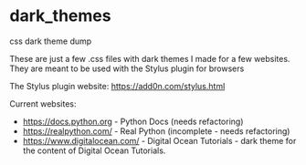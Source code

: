 # dark_themes
css dark theme dump

These are just a few .css files with dark themes I made for a few websites. They are meant to be used with the Stylus plugin for browsers

The Stylus plugin website: https://add0n.com/stylus.html

Current websites:

- https://docs.python.org - Python Docs (needs refactoring)
- https://realpython.com/ - Real Python (incomplete - needs refactoring)
- https://www.digitalocean.com/ - Digital Ocean Tutorials - dark theme for the content of Digital Ocean Tutorials.
